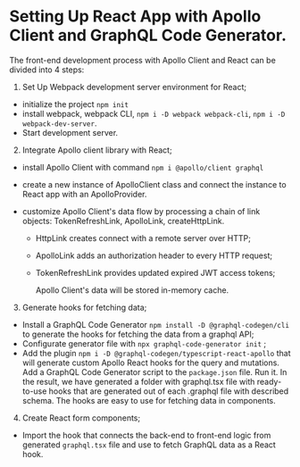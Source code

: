 # Setting Up React App with Apollo Client and GraphQL Code Generator.

The front-end development process with Apollo Client and React can be divided into 4 steps:

1. Set Up Webpack development server environment for React;

- initialize the project `npm init`
- install webpack, webpack CLI, `npm i -D webpack webpack-cli`, `npm i -D webpack-dev-server`.
- Start development server.

2. Integrate Apollo client library with React;

- install Apollo Client with command `npm i @apollo/client graphql`
- create a new instance of ApolloClient class and connect the instance to React app with an ApolloProvider.
- customize Apollo Client's data flow by processing a chain of link objects: TokenRefreshLink, ApolloLink, createHttpLink.

  - HttpLink creates connect with a remote server over HTTP;
  - ApolloLink adds an authorization header to every HTTP request;
  - TokenRefreshLink provides updated expired JWT access tokens;

    Apollo Client's data will be stored in-memory cache.

3. Generate hooks for fetching data;

- Install a GraphQL Code Generator `npm install -D @graphql-codegen/cli` to generate the hooks for fetching the data from a graphql API;
- Configurate generator file with `npx graphql-code-generator init` ;
- Add the plugin `npm i -D @graphql-codegen/typescript-react-apollo` that will generate custom Apollo React hooks for the query and mutations. Add a GraphQL Code Generator script to the `package.json` file. Run it.
  In the result, we have generated a folder with graphql.tsx file with ready-to-use hooks that are generated out of each .graphql file with described schema. The hooks are easy to use for fetching data in components.

4. Create React form components;

- Import the hook that connects the back-end to front-end logic from generated `graphql.tsx` file and use to fetch GraphQL data as a React hook.
